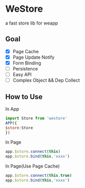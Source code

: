 # WeStore
a fast store lib for weapp

## Goal

- [x] Page Cache
- [x] Page Update Notify
- [x] Form Binding
- [ ] Persistence
- [ ] Easy API
- [ ] Complex Object && Dep Collect

## How to Use

In App
```javascript
import Store from 'westore'
APP({
$store:Store
})
```
In Page
```javascript
app.$store.connect(this)
app.$store.bind(this,'xxxx')
```

In Page(Use Page Cache)
```javascript
app.$store.connect(this,true)
app.$store.bind(this,'xxxx')
```